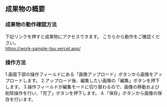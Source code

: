 ## 成果物の概要
### 成果物の動作確認方法
下記リンクを押すと成果物にアクセスできます。
こちらから動作をご確認ください。  
https://work-sample-tau.vercel.app/


### 操作方法
1.画面下部の操作フィールドにある「画像アップロード」ボタンから画像をアップロードします。
2.アップロード後、編集したい画像の「編集」ボタンを押下します。
3.操作フィールドが編集モードに切り替わるので、画像の移動および削除操作を行い、「完了」ボタンを押下します。
4.「保存」ボタンから画像の保存を行います。
